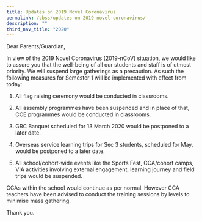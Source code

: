 ```yaml
---
title: Updates on 2019 Novel Coronavirus
permalink: /cbss/updates-on-2019-novel-coronavirus/
description: ""
third_nav_title: "2020"
---
```



<p>Dear Parents/Guardian,</p>
<p>In view of the 2019 Novel Coronavirus (2019-nCoV) situation, we would like to assure you that the well-being of all our students and staff is of utmost priority. We will suspend large gatherings as a precaution. As such the following measures for Semester 1 will be implemented with effect from today:</p>
<ol>
<li>
<p>All flag raising ceremony would be conducted in classrooms.</p>
</li>
<li>
<p>All assembly programmes have been suspended and in place of that, CCE programmes would be conducted in classrooms.</p>
</li>
<li>
<p>GRC Banquet scheduled for 13 March 2020 would be postponed to a later date.</p>
</li>
<li>
<p>Overseas service learning trips for Sec 3 students, scheduled for May, would be postponed to a later date.</p>
</li>
<li>
<p>All school/cohort-wide events like the Sports Fest, CCA/cohort camps, VIA activities involving external engagement, learning journey and field trips would be suspended.</p>
</li>
</ol>
<p>CCAs within the school would continue as per normal. However CCA teachers have been advised to conduct the training sessions by levels to minimise mass gathering.</p>
<p>Thank you.</p>